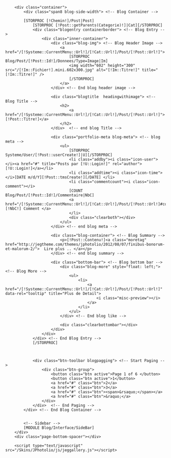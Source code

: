 		<div class="container">		
			<div class="span8 blog-side-width"> <!-- Blog Container -->
			
			[STORPROC [!Chemin!]/Post|Post]
				[STORPROC [!Post::getParents(Categorie)!]|Cat][/STORPROC]
				<div class="blogentry containerborder"> <!-- Blog Entry -->
					<div class="inner-container">
						<div class="blog-img"> <!-- Blog Header Image -->
							<a href="/[!Systeme::CurrentMenu::Url!]/[!Cat::Url!]/Post/[!Post::Url!]">
								[STORPROC Blog/Post/[!Post::Id!]/Donnees/Type=Image|Im]
								<img width="602" height="300" src="/[!Im::Fichier!].mini.602x300.jpg" alt="[!Im::Titre!]" title="[!Im::Titre!]" />
								[/STORPROC]			
							</a>
						</div> <!-- End blog header image -->
						
						<div class="blogtitle  headingwithimage"> <!-- Blog Title -->
							<h2> 
								<a href="/[!Systeme::CurrentMenu::Url!]/[!Cat::Url!]/Post/[!Post::Url!]">[!Post::Titre!]</a> 
							</h2> 
						</div>	<!-- end blog Title -->
						
						<div class="portfolio-meta blog-meta"> <!-- blog meta -->
							<ul>
								[STORPROC Systeme/User/[!Post::userCreate!]|U][/STORPROC]
								<li class="addby"><i class="icon-user"></i><a href="#" title="Posts par [!U::Login!]" rel="author">[!U::Login!]</a></li>
								<li class="addtime"><i class="icon-time"></i>[DATE m/d/Y][!Post::tmsCreate!][/DATE] </li>
								<li class="commentcount"><i class="icon-comment"></i>
								[COUNT Blog/Post/[!Post::Id!]/Commentaire|NbC] 
								<a href="/[!Systeme::CurrentMenu::Url!]/[!Cat::Url!]/Post/[!Post::Url!]#comments"> [!NbC!] Comment </a>
								</li>
								<div class="clearboth"></div>
							</ul>
						</div> <!-- end blog meta -->
								
						<div class="blog-container"> <!-- Blog Summary -->
							<p>[!Post::Contenu!]<a class="moretag" href="http://jegtheme.com/themes/jphotolio/2012/08/07/finibus-bonorum-et-malorum-2/">  Lire plus .. </a></p>
						</div> <!-- end blog summary -->
						
						<div class="bottom-bar"> <!-- Blog bottom bar -->			 
							<div class="blog-more" style="float: left;"> <!-- Blog More -->
								<ul>
									<li>
										<a href="/[!Systeme::CurrentMenu::Url!]/[!Cat::Url!]/Post/[!Post::Url!]" data-rel="tooltip" title="Plus de Detail">
											<i class="misc-preview"></i> 
										</a>					
									</li>
								</ul>
							</div> <!-- End blog like -->
							
							<div class="clearbottombar"></div>
						</div>
					</div>
				</div> <!-- End Blog Entry -->
				[/STORPROC]
				
				
				
				<div class="btn-toolbar blogpagging"> <!-- Start Paging --> 
					<div class="btn-group">
						<button class="btn active">Page 1 of 6 </button> 
						<button class="btn active">1</button>
						<a href="#" class="btn">2</a>
						<a href="#" class="btn">3</a>
						<a href="#" class="btn"><span>&rsaquo;</span></a>
						<a href="#" class="btn">&raquo;</a> 
					</div>
				</div>	<!-- End Paging -->
			</div> <!-- End Blog Container -->
				
			
			<!-- Sidebar -->
			[MODULE Blog/Interface/SideBar]
		</div>
		<div class="page-bottom-spacer"></div>

		<script type="text/javascript" src="/Skins/JPhotolio/js/jeggallery.js"></script>
